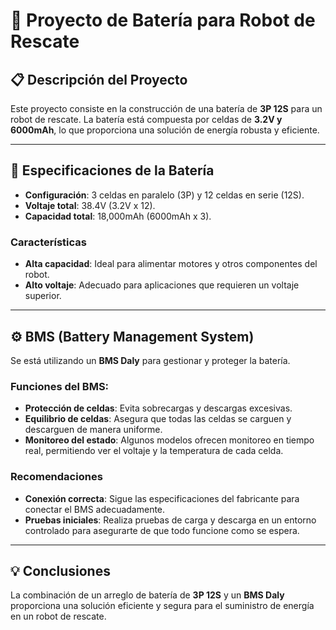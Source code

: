 # 🔋 Proyecto de Batería para Robot de Rescate

## 📋 Descripción del Proyecto

Este proyecto consiste en la construcción de una batería de **3P 12S** para un robot de rescate. La batería está compuesta por celdas de **3.2V y 6000mAh**, lo que proporciona una solución de energía robusta y eficiente.

---

## 🔧 Especificaciones de la Batería

- **Configuración**: 3 celdas en paralelo (3P) y 12 celdas en serie (12S).
- **Voltaje total**: 38.4V (3.2V x 12).
- **Capacidad total**: 18,000mAh (6000mAh x 3).

### Características

- **Alta capacidad**: Ideal para alimentar motores y otros componentes del robot.
- **Alto voltaje**: Adecuado para aplicaciones que requieren un voltaje superior.

---

## ⚙️ BMS (Battery Management System)

Se está utilizando un **BMS Daly** para gestionar y proteger la batería.

### Funciones del BMS:

- **Protección de celdas**: Evita sobrecargas y descargas excesivas.
- **Equilibrio de celdas**: Asegura que todas las celdas se carguen y descarguen de manera uniforme.
- **Monitoreo del estado**: Algunos modelos ofrecen monitoreo en tiempo real, permitiendo ver el voltaje y la temperatura de cada celda.

### Recomendaciones

- **Conexión correcta**: Sigue las especificaciones del fabricante para conectar el BMS adecuadamente.
- **Pruebas iniciales**: Realiza pruebas de carga y descarga en un entorno controlado para asegurarte de que todo funcione como se espera.

---

## 💡 Conclusiones

La combinación de un arreglo de batería de **3P 12S** y un **BMS Daly** proporciona una solución eficiente y segura para el suministro de energía en un robot de rescate.

